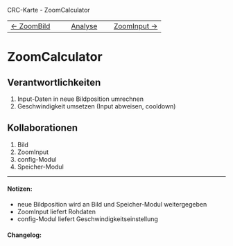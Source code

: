 CRC-Karte - ZoomCalculator
<table style="width: 100%; border: none;" cellspacing="0" cellpadding="0">
<tbody>
  <tr>
    <td style='text-align: left; width: 33%'>
        <a href='crc-ZoomBild.md'>
            ← ZoomBild
        </a>
    </td>
    <td style='text-align: center; width: 33%'>
        <a href='README.md'>
            Analyse
        </a>
    </td>
    <td style='text-align: right; width: 33%'>
        <a href='crc-ZoomInput.md'>
            ZoomInput →
        </a>
    </td>
  </tr>
</tbody>
</table>

# ZoomCalculator
## Verantwortlichkeiten
<!-- Wissen, welches verwaltet und angeboten wird, Aktion die angeboten werden, öffentliche Leistung -->
<!-- "Walkthrough" -> Szenarien zur Anwendung des Systems -->
<!-- Nichts, was eine andere Klasse machen könnte -->
<!-- Die Sachen die die Klasse macht -> keiner anderen Klasse geben -->
<!-- zentrale Verantwortlichkeiten vs verteilt -->
1. Input-Daten in neue Bildposition umrechnen
2. Geschwindigkeit umsetzen (Input abweisen, cooldown)

## Kollaborationen
<!-- Kann die Klasse die Verantwortlichkeiten selbstädnig erfüllen? Was benötigt sie von welcher Klasse? -->
<!-- Was weiß die Klasse? Welche anderen Klassen benötigen die Informationen? -->
1. Bild
2. ZoomInput
3. config-Modul
4. Speicher-Modul

---
#### Notizen:
<!-- Hier Notizen zum Denkprozess, Hintergrundgedanken, Klarstellungen hinzufügen  -->
- neue Bildposition wird an Bild und Speicher-Modul weitergegeben
- ZoomInput liefert Rohdaten
- config-Modul liefert Geschwindigkeitseinstellung

#### Changelog:
<!-- Hier eventuelle Abänderungen dokumentieren -->
